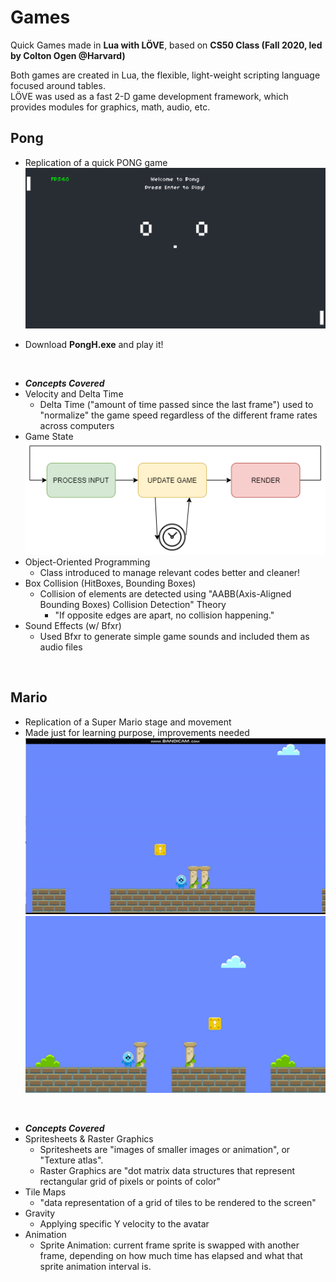 # Games
Quick Games made in __Lua with L‎ÖVE__, based on __CS50 Class (Fall 2020, led by Colton Ogen @Harvard)__

Both games are created in Lua, the flexible, light-weight scripting language focused around tables.
<br />
L‎ÖVE was used as a fast 2-D game development framework, which provides modules for graphics, math, audio, etc.

## Pong
* Replication of a quick PONG game
![Pong](images/pong.png)


* Download **PongH.exe** and play it!
<br/>

* __*Concepts Covered*__
* Velocity and Delta Time
    * Delta Time ("amount of time passed since the last frame") used to "normalize" the game speed regardless of the different frame rates across computers
* Game State <br/>
![Game_Loop](images/Game_Loop.png)
* Object-Oriented Programming
    * Class introduced to manage relevant codes better and cleaner!
* Box Collision (HitBoxes, Bounding Boxes)
    * Collision of elements are detected using "AABB(Axis-Aligned Bounding Boxes) Collision Detection" Theory
        * "If opposite edges are apart, no collision happening." 
* Sound Effects (w/ Bfxr)
    * Used Bfxr to generate simple game sounds and included them as audio files
<br/>


## Mario
* Replication of a Super Mario stage and movement
* Made just for learning purpose, improvements needed
![Mario_Moving_GIF](images/mario_moving_gif.gif)
![Mario](images/mario.png)

<br />

* __*Concepts Covered*__
* Spritesheets & Raster Graphics
    * Spritesheets are "images of smaller images or animation", or "Texture atlas".
    * Raster Graphics are "dot matrix data structures that represent rectangular grid of pixels or points of color"
* Tile Maps
    * "data representation of a grid of tiles to be rendered to the screen"
* Gravity
    * Applying specific Y velocity to the avatar
* Animation
    * Sprite Animation: current frame sprite is swapped with another frame, depending on how much time has elapsed and what that sprite animation interval is.
   
